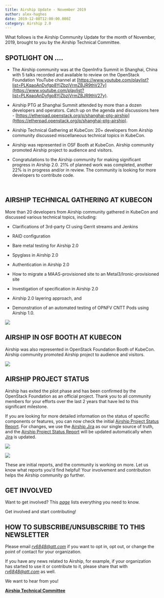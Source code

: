 ```yaml
---
title: Airship Update - November 2019
author: alex-hughes
date: 2019-12-08T12:00:00.000Z
category: Airship 2.0
---
```


What follows is the Airship Community Update for the month of November, 2019, brought to you by the Airship Technical Committee.<!-- more -->

## **SPOTLIGHT ON ....**

- The Airship community was at the OpenInfra Summit in Shanghai, China with 5 talks recorded and available to review on the OpenStack Foundation YouTube channel at [https://www.youtube.com/playlist?list=PLKqaoAnDyfgp8YjZbzjVrmZBJR9thV27y](https://www.youtube.com/playlist?list=PLKqaoAnDyfgp8YjZbzjVrmZBJR9thV27y).

- Airship PTG at Shanghai Summit attended by more than a dozen developers and operators. Catch up on the agenda and discussions here - [https://etherpad.openstack.org/p/shanghai-ptg-airship](https://etherpad.openstack.org/p/shanghai-ptg-airship).

- Airship Technical Gathering at KubeCon: 20+ developers from Airship community discussed miscellaneous technical topics in KubeCon.

- Airship was represented in OSF Booth at KubeCon. Airship community promoted Airship project to audience and visitors.

- Congratulations to the Airship community for making significant progress in Airship 2.0. 21% of planned work was completed, another 22% is in progress and/or in review. The community is looking for more developers to contribute code.

<br>

## **AIRSHIP TECHNICAL GATHERING AT KUBECON**

More than 20 developers from Airship community gathered in KubeCon and discussed various technical topics, including:

- Clarifications of 3rd-party CI using Gerrit streams and Jenkins

- RAID configuration

- Bare metal testing for Airship 2.0

- Spyglass in Airship 2.0

- Authentication in Airship 2.0

- How to migrate a MAAS-provisioned site to an Metal3/Ironic-provisioned site

- Investigation of specification in Airship 2.0

- Airship 2.0 layering approach, and

- Demonstration of an automated testing of OPNFV CNTT Pods using Airship 1.0.

![](/images/airship-tech-gathering-kubecon-201911.jpg)

## **AIRSHIP IN OSF BOOTH AT KUBECON**

Airship was also represented in OpenStack Foundation Booth of KubeCon. Airship community promoted Airship project to audience and visitors.

![](/images/airship-booth-kubecon-201911.jpg)

## **AIRSHIP PROJECT STATUS**

Airship has exited the pilot phase and has been confirmed by the OpenStack Foundation as an official project. Thank you to all community members for your efforts over the last 2 years that have led to this significant milestone.

If you are looking for more detailed information on the status of specific components or features, you can now check the initial [Airship Project Status Report](https://airship.atlassian.net/wiki/spaces/ASR/overview). For changes, we use the [Airship Jira](https://airship.atlassian.net/) as our single source of truth, and the [Airship Project Status Report](https://airship.atlassian.net/wiki/spaces/ASR/overview) will be updated automatically when [Jira](https://airship.atlassian.net/) is updated.

![](/images/status-by-issue-201911.jpg)

![](/images/status-by-company-201911.jpg)

These are initial reports, and the community is working on more. Let us know what reports you'd find helpful! Your involvement and contribution helps the Airship community go further.

## **GET INVOLVED**

Want to get involved? This [*page*](https://wiki.openstack.org/wiki/Airship#Get_in_Touch) lists everything you need to know.

Get involved and start contributing!

## **HOW TO SUBSCRIBE/UNSUBSCRIBE TO THIS NEWSLETTER**

Please email [*rv6848@att.com*](mailto:rv6848@att.com) if you want to opt in, opt out, or change the point of contact for your organization.

If you have any news related to Airship, for example, if your organization has started to use it or contribute to it, please share that with [*rv6848@att.com*](mailto:rv6848@att.com) as well.

We want to hear from you!

[**Airship Technical Committee**](https://wiki.openstack.org/wiki/Airship/Airship-TC)

